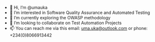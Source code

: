 - 👋 Hi, I’m @umauka
- 👀 I’m interested in Software Quality Assurance and Automated Testing
- 🌱 I’m currently exploring the OWASP methodology
- 💞️ I’m looking to collaborate on Test Automation Projects
- 📫 You can reach me via this email: uma.uka@outlook.com or phone: +234(0)8066913442

<!---
umauka/umauka is a ✨ special ✨ repository because its `README.md` (this file) appears on your GitHub profile.
You can click the Preview link to take a look at your changes.
--->
